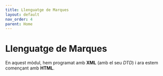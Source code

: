```yaml
---
title: Llenguatge de Marques
layout: default
nav_order: 4
parent: Home
---
```


# Llenguatge de Marques

En aquest mòdul, hem programat amb **XML** (amb el seu _DTD_) i ara estem començant amb **HTML**.
